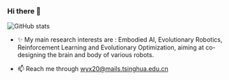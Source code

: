 ### Hi there 👋

![GitHub stats](https://github-readme-stats.vercel.app/api?username=Yuxing-Wang-THU&count_private=true&bg_color=50,e96123,904e98&title_color=fff&text_color=fff&icon_color=79ff97&show_icons=true)

- ✨ My main research interests are : Embodied AI, Evolutionary Robotics, Reinforcement Learning and Evolutionary Optimization, aiming at co-designing the brain and body of various robots. 

- 📫 Reach me through wyx20@mails.tsinghua.edu.cn
